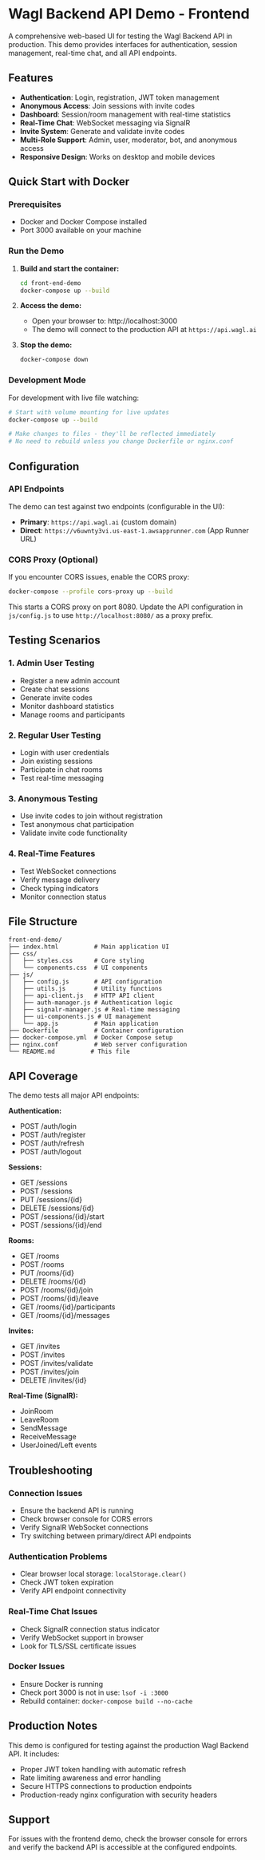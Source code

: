 # Wagl Backend API Demo - Frontend

A comprehensive web-based UI for testing the Wagl Backend API in production. This demo provides interfaces for authentication, session management, real-time chat, and all API endpoints.

## Features

- **Authentication**: Login, registration, JWT token management
- **Anonymous Access**: Join sessions with invite codes
- **Dashboard**: Session/room management with real-time statistics
- **Real-Time Chat**: WebSocket messaging via SignalR
- **Invite System**: Generate and validate invite codes
- **Multi-Role Support**: Admin, user, moderator, bot, and anonymous access
- **Responsive Design**: Works on desktop and mobile devices

## Quick Start with Docker

### Prerequisites
- Docker and Docker Compose installed
- Port 3000 available on your machine

### Run the Demo

1. **Build and start the container:**
   ```bash
   cd front-end-demo
   docker-compose up --build
   ```

2. **Access the demo:**
   - Open your browser to: http://localhost:3000
   - The demo will connect to the production API at `https://api.wagl.ai`

3. **Stop the demo:**
   ```bash
   docker-compose down
   ```

### Development Mode

For development with live file watching:

```bash
# Start with volume mounting for live updates
docker-compose up --build

# Make changes to files - they'll be reflected immediately
# No need to rebuild unless you change Dockerfile or nginx.conf
```

## Configuration

### API Endpoints
The demo can test against two endpoints (configurable in the UI):
- **Primary**: `https://api.wagl.ai` (custom domain)
- **Direct**: `https://v6uwnty3vi.us-east-1.awsapprunner.com` (App Runner URL)

### CORS Proxy (Optional)
If you encounter CORS issues, enable the CORS proxy:

```bash
docker-compose --profile cors-proxy up --build
```

This starts a CORS proxy on port 8080. Update the API configuration in `js/config.js` to use `http://localhost:8080/` as a proxy prefix.

## Testing Scenarios

### 1. Admin User Testing
- Register a new admin account
- Create chat sessions
- Generate invite codes
- Monitor dashboard statistics
- Manage rooms and participants

### 2. Regular User Testing
- Login with user credentials
- Join existing sessions
- Participate in chat rooms
- Test real-time messaging

### 3. Anonymous Testing
- Use invite codes to join without registration
- Test anonymous chat participation
- Validate invite code functionality

### 4. Real-Time Features
- Test WebSocket connections
- Verify message delivery
- Check typing indicators
- Monitor connection status

## File Structure

```
front-end-demo/
├── index.html          # Main application UI
├── css/
│   ├── styles.css      # Core styling
│   └── components.css  # UI components
├── js/
│   ├── config.js       # API configuration
│   ├── utils.js        # Utility functions
│   ├── api-client.js   # HTTP API client
│   ├── auth-manager.js # Authentication logic
│   ├── signalr-manager.js # Real-time messaging
│   ├── ui-components.js # UI management
│   └── app.js          # Main application
├── Dockerfile          # Container configuration
├── docker-compose.yml  # Docker Compose setup
├── nginx.conf          # Web server configuration
└── README.md          # This file
```

## API Coverage

The demo tests all major API endpoints:

**Authentication:**
- POST /auth/login
- POST /auth/register
- POST /auth/refresh
- POST /auth/logout

**Sessions:**
- GET /sessions
- POST /sessions
- PUT /sessions/{id}
- DELETE /sessions/{id}
- POST /sessions/{id}/start
- POST /sessions/{id}/end

**Rooms:**
- GET /rooms
- POST /rooms
- PUT /rooms/{id}
- DELETE /rooms/{id}
- POST /rooms/{id}/join
- POST /rooms/{id}/leave
- GET /rooms/{id}/participants
- GET /rooms/{id}/messages

**Invites:**
- GET /invites
- POST /invites
- POST /invites/validate
- POST /invites/join
- DELETE /invites/{id}

**Real-Time (SignalR):**
- JoinRoom
- LeaveRoom
- SendMessage
- ReceiveMessage
- UserJoined/Left events

## Troubleshooting

### Connection Issues
- Ensure the backend API is running
- Check browser console for CORS errors
- Verify SignalR WebSocket connections
- Try switching between primary/direct API endpoints

### Authentication Problems
- Clear browser local storage: `localStorage.clear()`
- Check JWT token expiration
- Verify API endpoint connectivity

### Real-Time Chat Issues
- Check SignalR connection status indicator
- Verify WebSocket support in browser
- Look for TLS/SSL certificate issues

### Docker Issues
- Ensure Docker is running
- Check port 3000 is not in use: `lsof -i :3000`
- Rebuild container: `docker-compose build --no-cache`

## Production Notes

This demo is configured for testing against the production Wagl Backend API. It includes:

- Proper JWT token handling with automatic refresh
- Rate limiting awareness and error handling
- Secure HTTPS connections to production endpoints
- Production-ready nginx configuration with security headers

## Support

For issues with the frontend demo, check the browser console for errors and verify the backend API is accessible at the configured endpoints.